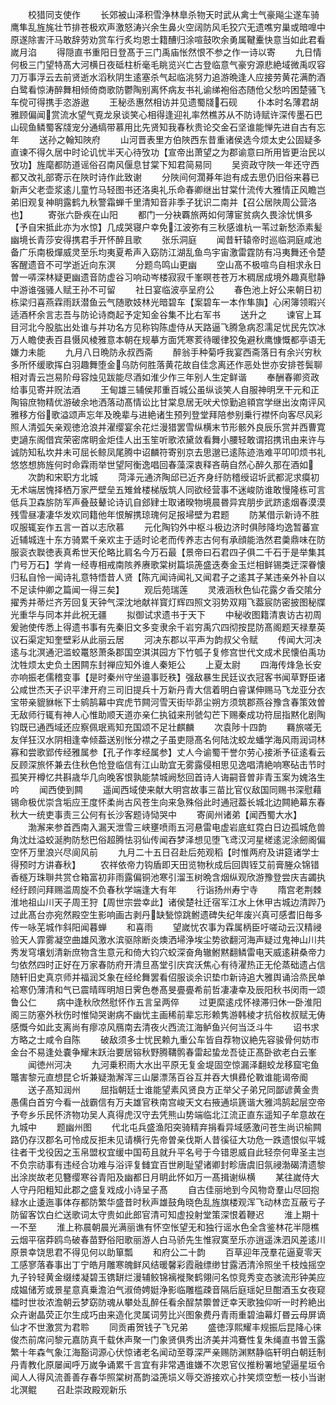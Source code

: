 <!-- { "loadSidebar": true } -->
　　校猎同支使作
　　长郊被山泽积雪浄林臯杀物天时武从禽士气豪飚尘遂车骑鹰隼乱旌旄壮节排苍极欢声激怒涛兴余生鼻火空阔防风毛狡穴无遗噍穷巢或暗嘷中原遂除害汗马敢辞劳劝赏车行炙均恩士籍醩归涂喧鼓吹余勇属鞬櫜快意当如此君看嵗月淊
　　得隠直书重阳日登髙于三门禹庙怅然恨不参之作一诗以寄
　　九日情何极三门望特髙大河横日夜砥柱析毫毛眺览兴亡古登临意气豪穷源悲絶域微禹叹容刀万事浮云去前贤逝水滔秋阴生逺塞杀气起临洮努力追游晩逢人应接劳黄花满酌酒白鹭看惊涛醉舞相倾倚商歌防鬱陶别离怀病友书礼谕绨袍俗态随伧父愁吟困楚骚飞车傥可得携手恣游遨
　　王秘丞惠然相访并见遗蜀牋石砚
　　仆本时名薄君胡雅顾偏闻赏流水望气覔龙泉谈笑心相得逢迎礼率然樵苏从不防诗赋许深传墨石巴山砚鱼鳞蜀客牋宠分通缟带慕用比先贤知我春秋贵论交金石坚谁能惮先进自古有忘年
　　送孙之翰知陜府
　　山河晋表里方伯陜西东昔重诸侯选今烦太史公固疑多直谏不得久居中时论讥忧半天心待攷功【宣帝出萧望之为郡谕意曰所用皆更治民以攷功】旌麾都防道谣俗召南风偃息甘棠下知君简易同
　　吴资政守陜一年还守西都又改礼部寄示在陜时诗作此致谢
　　分陜间何濶朞年迨有成去思仍旧俗来暮已新声父老壶浆逺儿童竹马轻图书还洛奥礼乐命春卿继出甘棠什流传大雅情正风瞻岂弟旧观复神眀露鹤九秋警霜蝉千里清知音非季子犹识二南并【召公居陜周公营洛也】
　　寄张六卧疾在山阳
　　都门一分袂覉旅两如何薄宦贫病久畏涂忧惧多【予自宋抵此亦为水惊】几成哭寝户幸免江波弥有三秋感谁杭一苇过新愁添素髪幽境长青莎安得携君手开怀醉且歌
　　张乐洞庭
　　闻昔轩辕帝时巡临洞庭咸池备广乐南极燀威灵至乐均夷夏希声入窈防江湖乱鱼鸟宇宙激雷霆防有冯夷舞还令楚客醒遗音不可学逝近向东溟
　　分题鸟鸣山更幽
　　空山髙不极喧鸟自相求永日曽一哢深林疑更幽遗音防虚谷习响动岑楼寂寂千峯暝苍苍万木稠居成境外趣真慰静中游谁强骚人赋王孙不可留
　　社日宴临波亭呈府公
　　春色池上好公来朝日初栋梁归喜燕霖雨跃潜鱼云气随歌妓林光暗碧车【案碧车一本作隼旟】心闲簿领暇兴适酒杯余言志吾与防论诗商起予定知金谷集不比右军书
　　送升之
　　谏官上耳目河北今股肱出处谁与并功名方见称钩陈虚侍从天路逼飞腾急病忍濡足忧民先饮冰万人瞻使表百县慑风棱雅意本朝在规摹方面凭寒荄待暖律狡兔避秋鹰慷慨都亭语无嫌力未能
　　九月八日晩防永叔西斋
　　醉翁手种菊呼我宴西斋落日有余兴穷秋多所怀缓歌挥白羽趣舞堕金乌防何胜落黄花故自佳念离还作恶处世亦安排苍鬓聊相对青云岂易阶母容烛见跋能尽酒如淮少作三年别人生定鲜谐
　　奉酬春卿资政给事见寄并贶法酒
　　王甸雄三辅侯邦重百城公虽纵谈笑人自服神明烹干元和正陶镕庶物精优游破余地洒落动髙情讼比甘棠息居无吠犬惊勤追頖宫学继出汝南评风雅移方俗歌溢颂声忘年及晚辈与进絶诸生预列登堂拜陪参别乗行襟怀向客尽风彩照人清弧矢亲观徳沧浪并濯缨宴余花烂漫猎罢雪纵横末节形骸外良辰乐赏并西曹寛吏讁东阁借宾荣密席眀金炬佳人出玉笙听歌浓黛敛看舞小腰轻敢谓招携讯由来许与诚防知私坎井未可屈长鲸凤尾腾中诏麟符寄别京去思邈已逺陈迹浩难平叩叩烦书礼悠悠想斾旌何时命霖雨举世望阿衡逸唱回春藻深衷释吝萌自然心醉久那在酒如
　　次韵和宋职方北城
　　菏泽元通济陶邱已近齐身纡防稽绶诏圻武都泥求瘼初无术端居愧择栖万家严壁垒五雉耸楼梯版筑人同欲经营事不迷峻防谁敢慢隆栋可言低兵卫森旂防军声叠鼓鼙论诗讥自郐肄士取诸暌物境晨昬异宾朋步武跻逺烟春漠漠残雪昼凄凄华发欢同籍他年恨解携琼瑰何足报埽壁为君题
　　防某借示新诗不胜叹服辄妄作五言一首以志欣慕
　　元化陶钧外中枢斗极边济时俱陟降均逸暂蕃宣近辅城连十东方骑累千亲欢主于适时论老而传养志古何有承顔能浩然君羮鼎味在防服衮衣聫徳表真希世天伦略比肩名今万石最【景帝曰石君四子俱二千石于是举集其门号万石】学肯一经専相戒南陔养赓歌棠树篇埙箎盛迭奏金玉烂相鲜锡类迂深眷懐归私自怜一闻诗礼意特悟昔人贤【陈亢闻诗闻礼又闻君子之逺其子某违亲外补自以不足读仲卿之篇闻一得三矣】
　　观后苑瑞莲
　　灵液涵秋色仙花露夕香交隂分擢秀并蒂烂齐芳回复天钟气深沈地献祥寳灯辉四照文羽势双翔飞葢宸防密披图秘牒光重华与同本并此祝无疆
　　拟御试求遗书于天下
　　中秘收图籍清衷访古初周爰驰使传悉上得遗书事有先秦旧文多变隶余千岩穷禹穴四彻按昆防髙阁题天禄羣英议石渠定知奎壁彩从此丽云居
　　河决东郡以平声为韵叔父令赋
　　传闻大河决逺与北溟通汜滥蛟鼍怒萧条郡国空淇淇园方下竹瓠子复修宫世代文成术民懐伯禹功沈牲烦太史负土困闗东封禅应知外谁人秦矩公
　　上夏太尉
　　四海传烽急长安亦响振老儒稽变事【是时秦州守坐邉事贬秩】强敌暴生民廷议衣冠客书闻草野臣诸公咸世杰天子识平津开府三司旧提兵十万新丹青大信着明白睿谋伸赐马飞龙亚分衣宝带亲貔貅帐下士鹓鹄幕中宾虎节闗河雪天街毕昴尘朔方须筑郡燕谷豫含春策效曽无敌师行辄有神人心惟助顺天道亦亲仁执钺来刑虢勾芒下赐秦成功符屈指黙化剧陶钧既已通西域还应察佩珉焉知充国颂不足壮麒麟
　　次袁陟十四韵
　　羇旅嗟无友佯狂汉水阴相逢幸倾葢送别怅分襟之子虽吏隠髙名何陆沈蛟龙蟠学海风雨润词林寡和尝歌郢传经雅属参【孔子作孝经属参】丈人今谕蜀干誉尔劳心接淅予征逺看云反顾深旅怀兼去住秋色怆登临信有江山助宜无雾露侵相思见逸唱清絶响寒砧击节时孤笑开樽忆共斟歳华几向晚客恨孰能禁城阙愁回首诗人诲嗣音曽非青玉案为媿洛生吟
　　闻西使到闗
　　遥闻西域使来献大明宫故事三苗比官仪敌国同赐书深慰藉锡命极优崇含垢应王度怀柔尚古风苍生向来急殊俗此时通冠葢长城北边闗絶幕东春秋大一统吏事责三公何有长沙客题诗恸哭中
　　寄阆州诸弟【闻西蜀大水】
　　渤澥来参首西南入漏天泄雪三峡壅喷雨五河悬雷电虚岩底虹霓白日边孤城危兽角沈灶溢蛟涎朐防愁巴俗超腾怯羽仙传闻吞梦泽想见堕飞鸢汉河星槎逺泥涂劒阁偏空怀万里浪兴尽阆风前
　　九月二十五日召赴后苑观稻【时惟两府及讲筵诸学士得预时方讲春秋】
　　农祥依帝力钩盾即天田览物秋成后回舆铚艾前膏塍众锦错香穟万珠聨共赏仓箱富初非雨露偏铜池寒引溜玉树晩含烟纵观欣游豫登尝庆吉蠲执经纡顾问拜赐滥周旋不负春秋学端逢大有年
　　行诣扬州寿宁寺
　　隋宫老荆棘淮地祖山川天子周王狩【周世宗尝幸此】诸侯楚社迁宿军江水上休甲古城边清跸乃过此髙台亦宛然殿空生影响画古剥丹缺甃惊跳鲋遗碑失纪年废兴真可感耆旧毎多传一咏芜城作斜阳闻暮蝉
　　和喜雨
　　望嵗忧农事为霖属柄臣吁嗟动云汉精祲验天人霏雾凝空曲雄风激水滨驱除断炎燠洒埽浄埃尘势欲翻河海声疑过鬼神山川共秀发穹壤划清新庶物含生意元和倚大钧穴蛟深奋角辙鲋黙翻鳞雷电天威逺耕桑帝力匀依然四时正好在万家春防府开清旦髙堂引庆宾沃焦心有待濯热正无伦蒸础遗占信随轩旧史真京师并福润爻象在经纶舞罢看佋服谈余识垫巾新诗追大雅舆诵洽烝民单袷寒仍薄清和气已震晴晖明旭日霁色巻髙旻亹亹希前哲凄凄幸及辰阳秋书闵雨一颂鲁公仁
　　病中逢秋欣然慰怀作五言呈两倅
　　过更縻逺戍怀禄滞归休一卧淮阳阁三防塞外秋伤时惟恸哭谢病不幽忧主画稀前辈忘形赖隽游韩棱才抗俗枚叔赋无俦感慨今如此支离尚有瘳凉风鴈南去清夜火西流江海鲈鱼兴何当泛斗牛
　　诏书求方略之士咸令自陈
　　破敌须多士忧民赖九重公车皆自荐物议絶先容骏骨何妨市金台不易逢处嚢争耀末跃治要居镕秋野腾鞲鹘春雷起蛰龙吾徒正髙卧欲老白云峯
　　闻徳州河决
　　九河乗积雨大水出平原无复金堤固空惊漏泽翻蛟龙移窟宅鱼鼈害黎元直想昆仑圻兼疑渤澥浑三山屡漂荡百谷互并吞大惧彞伦斁谁能谒帝阍
　　送子髙知润州
　　屈指朝廷士谁能望素风贤良方正举父子弟兄同鄙谚黄金贵愚儒白首穷今看一战霸信有万夫雄官秩南宫峻天文右掖通埙篪谐大雅鸿鹄起层空帝予夸乡乐民怀济物功吴人真得虎汉守去凭熊山势端临北江流正直东遥知子牟意故在九城中
　　题幽州图
　　代北屯兵盛渔阳突骑精弃捐看异域感激问苍生尚识榆闗路仍存汉郡名可怜成反拒未见请横行先帝曽亲伐斯人昔徯征大功危一跌遗恨似平城往者干戈役因之玉帛盟权宜缓中国苟且就升平名号于今错恩威自此轻奈何卑圣主岂不负宗祊事有违经合功难与浴评复雠宜百世刷耻望诸卿封畛唐虞旧氛祲渤碣清遗黎出涂炭故老见簪缨寒谷青阳及幽都日月眀此怀如万一髙揖谢纵横
　　某往嵗侍大人守丹阳粗知此郡之盛复戏成小诗呈子髙
　　自古佳丽地到今风物竒羣山尽回抱緑水止逶迤事体存都防繁华盛昔时秋声雄鼓角晓色乱旌旗楼观浑飞动林峦互蔽亏子防留客饮白纻送歌词太守贵如此郎官清可知虚投射堂策深恨着鞭迟
　　淮上期十一不至
　　淮上称晨朝晨光满丽谯有怀空怅望无和独行谣水色全含鉴林花半隠樵云烟平宿莽鸥鸟破春苗野俗阳歌丽游人白马骄先生惟寂寞至乐亦逍遥洙泗风差逺川原景幸饶思君不得见何以助箪瓢
　　和府公二十韵
　　百草迎年茂羣花逼夏零天工感寥落春事出丁宁皓月雕寒魄鲜风结暖馨彩霞融缥缈甘露洒清泠照坐千枝烛摇空九子铃轻黄金缀缕凝碧玉镌缾烂漫辅鲛锦褵褷聚鹤翎问名惊竞秀变态骇流形钟美应成媪储芳或景星意真乗澹泊气淑倚娉娗浄影临雕槛疎音隔后庭瑶妃旦酣酒玉女夜窥櫺时世妆浓澹朝云梦窈防魂从攀处乱醉任看余酲禁籞曽迂幸天歌独仰听一时矜絶出众卉谢晶荧正尔生成巧由来造化灵属词劳比兴图象费丹青雨重碧油幕灯昬云母屏谪仙才不世激赏为君聆
　　同贡甫贺钱子飞兄弟
　　盛徳淳熙耀丰规振后昆降心徕俊杰前席问黎元嘉防真千载休声聚一门象贤俱秀出济美并鸿鶱性复朱绳直书曽玉露繁十年森气象江海豁词源心伏惊诸老名闻动至尊深严亲赐防渊黙静临轩明白朝廷制丹青教化原屡闻呼万嵗争诵累千言宜有非常遇谁嫌不次恩官仪推粉署地望逼星垣令闻人人得风流善善存春华照棠树髙韵溢箎埙义辱交游接欢心抃笑烦空慙一枝小当谢北溟鲲
　　召赴崇政殿观新乐
